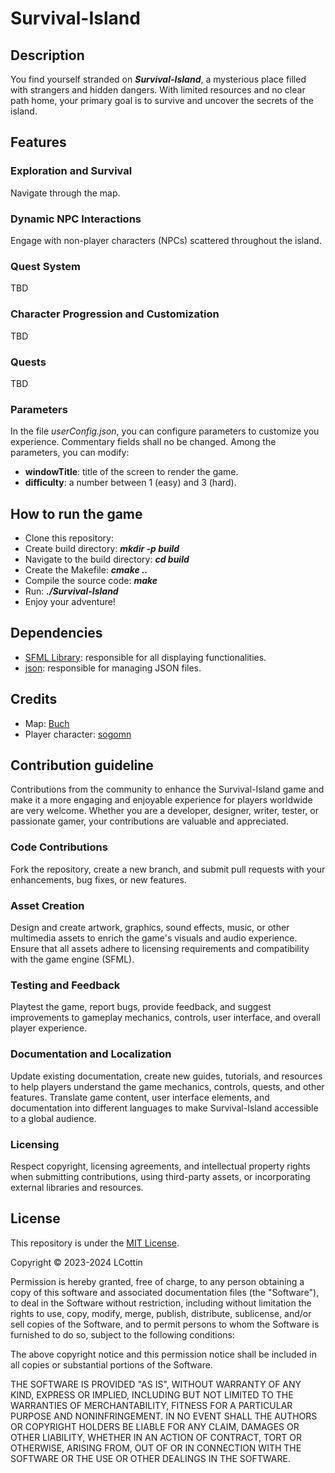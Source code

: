 # Survival-Island

## Description

You find yourself stranded on ***Survival-Island***, a mysterious place filled with strangers and hidden dangers. With limited resources and no clear path home, your primary goal is to survive and uncover the secrets of the island.

## Features

### Exploration and Survival

Navigate through the map.

### Dynamic NPC Interactions

Engage with non-player characters (NPCs) scattered throughout the island.

### Quest System

TBD

### Character Progression and Customization

TBD

### Quests

TBD

### Parameters

In the file *userConfig.json*, you can configure parameters to customize you experience. Commentary fields shall no be changed.
Among the parameters, you can modify:

- **windowTitle**: title of the screen to render the game.
- **difficulty**: a number between 1 (easy) and 3 (hard).

## How to run the game

- Clone this repository:
- Create build directory: ***mkdir -p build***
- Navigate to the build directory: ***cd build***
- Create the Makefile: ***cmake ..***
- Compile the source code: ***make***
- Run: ***./Survival-Island***
- Enjoy your adventure!

## Dependencies

- [SFML Library](https://opengameart.org/users/buch): responsible for all displaying functionalities.
- [json](https://github.com/nlohmann/json): responsible for managing JSON files.

## Credits

- Map: [Buch](https://opengameart.org/users/buch)
- Player character: [sogomn](https://opengameart.org/users/sogomn)

## Contribution guideline

Contributions from the community to enhance the Survival-Island game and make it a more engaging and enjoyable experience for players worldwide are very welcome. Whether you are a developer, designer, writer, tester, or passionate gamer, your contributions are valuable and appreciated.

### Code Contributions

Fork the repository, create a new branch, and submit pull requests with your enhancements, bug fixes, or new features.

### Asset Creation

Design and create artwork, graphics, sound effects, music, or other multimedia assets to enrich the game's visuals and audio experience.
Ensure that all assets adhere to licensing requirements and compatibility with the game engine (SFML).

### Testing and Feedback

Playtest the game, report bugs, provide feedback, and suggest improvements to gameplay mechanics, controls, user interface, and overall player experience.

### Documentation and Localization

Update existing documentation, create new guides, tutorials, and resources to help players understand the game mechanics, controls, quests, and other features.
Translate game content, user interface elements, and documentation into different languages to make Survival-Island accessible to a global audience.

### Licensing

Respect copyright, licensing agreements, and intellectual property rights when submitting contributions, using third-party assets, or incorporating external libraries and resources.

## License

This repository is under the [MIT License](https://opensource.org/licenses/MIT).

Copyright &copy; 2023-2024 LCottin

Permission is hereby granted, free of charge, to any person obtaining a copy
of this software and associated documentation files (the "Software"), to deal
in the Software without restriction, including without limitation the rights
to use, copy, modify, merge, publish, distribute, sublicense, and/or sell
copies of the Software, and to permit persons to whom the Software is
furnished to do so, subject to the following conditions:

The above copyright notice and this permission notice shall be included in all
copies or substantial portions of the Software.

THE SOFTWARE IS PROVIDED "AS IS", WITHOUT WARRANTY OF ANY KIND, EXPRESS OR
IMPLIED, INCLUDING BUT NOT LIMITED TO THE WARRANTIES OF MERCHANTABILITY,
FITNESS FOR A PARTICULAR PURPOSE AND NONINFRINGEMENT. IN NO EVENT SHALL THE
AUTHORS OR COPYRIGHT HOLDERS BE LIABLE FOR ANY CLAIM, DAMAGES OR OTHER
LIABILITY, WHETHER IN AN ACTION OF CONTRACT, TORT OR OTHERWISE, ARISING FROM,
OUT OF OR IN CONNECTION WITH THE SOFTWARE OR THE USE OR OTHER DEALINGS IN THE
SOFTWARE.
